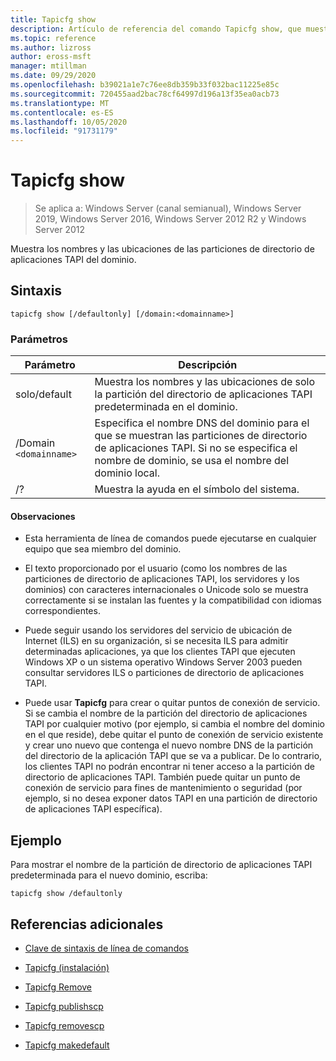 ```yaml
---
title: Tapicfg show
description: Artículo de referencia del comando Tapicfg show, que muestra los nombres y las ubicaciones de las particiones de directorio de aplicaciones TAPI del dominio.
ms.topic: reference
ms.author: lizross
author: eross-msft
manager: mtillman
ms.date: 09/29/2020
ms.openlocfilehash: b39021a1e7c76ee8db359b33f032bac11225e85c
ms.sourcegitcommit: 720455aad2bac78cf64997d196a13f35ea0acb73
ms.translationtype: MT
ms.contentlocale: es-ES
ms.lasthandoff: 10/05/2020
ms.locfileid: "91731179"
---
```

# <a name="tapicfg-show"></a>Tapicfg show

> Se aplica a: Windows Server (canal semianual), Windows Server 2019, Windows Server 2016, Windows Server 2012 R2 y Windows Server 2012

Muestra los nombres y las ubicaciones de las particiones de directorio de aplicaciones TAPI del dominio.

## <a name="syntax"></a>Sintaxis

```
tapicfg show [/defaultonly] [/domain:<domainname>]
```

### <a name="parameters"></a>Parámetros

| Parámetro | Descripción |
|--|--|
| solo/default | Muestra los nombres y las ubicaciones de solo la partición del directorio de aplicaciones TAPI predeterminada en el dominio. |
| /Domain `<domainname>` | Especifica el nombre DNS del dominio para el que se muestran las particiones de directorio de aplicaciones TAPI. Si no se especifica el nombre de dominio, se usa el nombre del dominio local. |
| /? | Muestra la ayuda en el símbolo del sistema. |

#### <a name="remarks"></a>Observaciones

- Esta herramienta de línea de comandos puede ejecutarse en cualquier equipo que sea miembro del dominio.

- El texto proporcionado por el usuario (como los nombres de las particiones de directorio de aplicaciones TAPI, los servidores y los dominios) con caracteres internacionales o Unicode solo se muestra correctamente si se instalan las fuentes y la compatibilidad con idiomas correspondientes.

- Puede seguir usando los servidores del servicio de ubicación de Internet (ILS) en su organización, si se necesita ILS para admitir determinadas aplicaciones, ya que los clientes TAPI que ejecuten Windows XP o un sistema operativo Windows Server 2003 pueden consultar servidores ILS o particiones de directorio de aplicaciones TAPI.

- Puede usar **Tapicfg** para crear o quitar puntos de conexión de servicio. Si se cambia el nombre de la partición del directorio de aplicaciones TAPI por cualquier motivo (por ejemplo, si cambia el nombre del dominio en el que reside), debe quitar el punto de conexión de servicio existente y crear uno nuevo que contenga el nuevo nombre DNS de la partición del directorio de la aplicación TAPI que se va a publicar. De lo contrario, los clientes TAPI no podrán encontrar ni tener acceso a la partición de directorio de aplicaciones TAPI. También puede quitar un punto de conexión de servicio para fines de mantenimiento o seguridad (por ejemplo, si no desea exponer datos TAPI en una partición de directorio de aplicaciones TAPI específica).

## <a name="example"></a>Ejemplo

Para mostrar el nombre de la partición de directorio de aplicaciones TAPI predeterminada para el nuevo dominio, escriba:

```
tapicfg show /defaultonly
```

## <a name="additional-references"></a>Referencias adicionales

- [Clave de sintaxis de línea de comandos](command-line-syntax-key.md)

- [Tapicfg (instalación)](tapicfg-install.md)

- [Tapicfg Remove](tapicfg-remove.md)

- [Tapicfg publishscp](tapicfg-publishscp.md)

- [Tapicfg removescp](tapicfg-removescp.md)

- [Tapicfg makedefault](tapicfg-makedefault.md)
